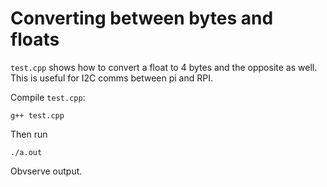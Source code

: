 # Converting between bytes and floats
```test.cpp``` shows how to convert a float to 4 bytes and the opposite as well. This is useful for I2C comms between pi and RPI.

Compile `test.cpp`:
```
g++ test.cpp
```
Then run
```
./a.out
```
Obvserve output.